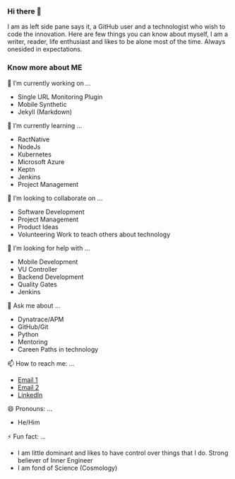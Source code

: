 ### Hi there 👋

<!--
**theharithsa/theharithsa** is a ✨ _special_ ✨ repository because its `README.md` (this file) appears on your GitHub profile.

Here are some ideas to get you started:

- 🔭 I’m currently working on ...
- 🌱 I’m currently learning ...
- 👯 I’m looking to collaborate on ...
- 🤔 I’m looking for help with ...
- 💬 Ask me about ...
- 📫 How to reach me: ...
- 😄 Pronouns: ...
- ⚡ Fun fact: ...
-->

I am as left side pane says it, a GitHub user and a technologist who wish to code the innovation. 
Here are few things you can know about myself, 
I am a writer, reader, life enthusiast and likes to be alone most of the time. Always onesided in expectations.

### Know more about ME
🔭 I’m currently working on ...
- Single URL Monitoring Plugin
- Mobile Synthetic
- Jekyll (Markdown)

🌱 I’m currently learning ...
- RactNative
- NodeJs
- Kubernetes
- Microsoft Azure
- Keptn
- Jenkins
- Project Management

👯 I’m looking to collaborate on ...
- Software Development
- Project Management
- Product Ideas
- Volunteering Work to teach others about technology

🤔 I’m looking for help with ...
- Mobile Development
- VU Controller
- Backend Development 
- Quality Gates
- Jenkins

💬 Ask me about ...
- Dynatrace/APM
- GitHub/Git
- Python
- Mentoring
- Careen Paths in technology

📫 How to reach me: ...
- [Email 1](mailto:harithsa@thetechnologist.in)
- [Email 2](mailto:vishruth.harithsa@dynatrace.com)
- [LinkedIn](https://linkedin.com/in/theharithsa)

😄 Pronouns: ...
- He/Him

⚡ Fun fact: ...
- I am little dominant and likes to have control over things that I do. Strong believer of Inner Engineer
- I am fond of Science (Cosmology)

